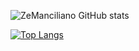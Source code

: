 
![ZeManciliano GitHub stats](https://github-readme-stats.vercel.app/api?username=ZeManciliano&show_icons=true&theme=codeSTACKr)

[![Top Langs](https://github-readme-stats.vercel.app/api/top-langs/?username=ZeManciliano&layout=compact&theme=codeSTACKr)](https://github.com/ZeManciliano/github-readme-stats)

